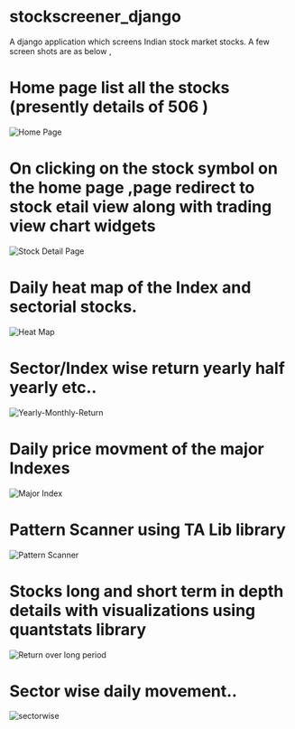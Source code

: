 # stockscreener_django

A django application which screens Indian stock market stocks.
A few screen shots are as below ,
# Home page list all the stocks (presently details of 506 ) 
![Home Page](https://user-images.githubusercontent.com/85547411/156754116-777c4299-aff0-4e41-8b74-607244e59c8e.png)
# On clicking on the stock symbol on the home page ,page redirect to stock etail view along with trading view chart widgets
![Stock Detail Page](https://user-images.githubusercontent.com/85547411/156754136-b9b2be8a-7a8b-4055-a989-b87773b2ba63.png)
# Daily heat map of the Index and sectorial stocks.
![Heat Map](https://user-images.githubusercontent.com/85547411/156754140-28cebee0-31b6-46ec-9eeb-7e6f9c35e285.png)
# Sector/Index wise return yearly half yearly etc..
![Yearly-Monthly-Return](https://user-images.githubusercontent.com/85547411/156754110-459c2c03-f387-4279-afd5-3cfb4fd9508f.png)
# Daily price movment of the major Indexes
![Major Index](https://user-images.githubusercontent.com/85547411/156754118-7bbfbb93-0361-4e61-a1e2-f322ade0491a.png)
# Pattern Scanner using TA Lib library
![Pattern Scanner](https://user-images.githubusercontent.com/85547411/156754121-b8cd7f95-e378-4e12-8c41-1b5b12e96a3b.png)
# Stocks long and short term in depth details with visualizations using quantstats library
![Return over long period](https://user-images.githubusercontent.com/85547411/156754126-20a22ac8-e84c-4224-b47a-01ebc097f8b9.png)
# Sector wise daily movement..
![sectorwise](https://user-images.githubusercontent.com/85547411/156754135-53bcda13-4ca1-4e1f-90e5-41214af487d3.png)

